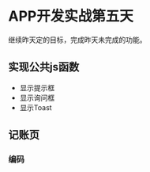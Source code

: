 # APP开发实战第五天
  继续昨天定的目标，完成昨天未完成的功能。

## 实现公共js函数
   - 显示提示框
   - 显示询问框
   - 显示Toast

## 记账页

### 编码
